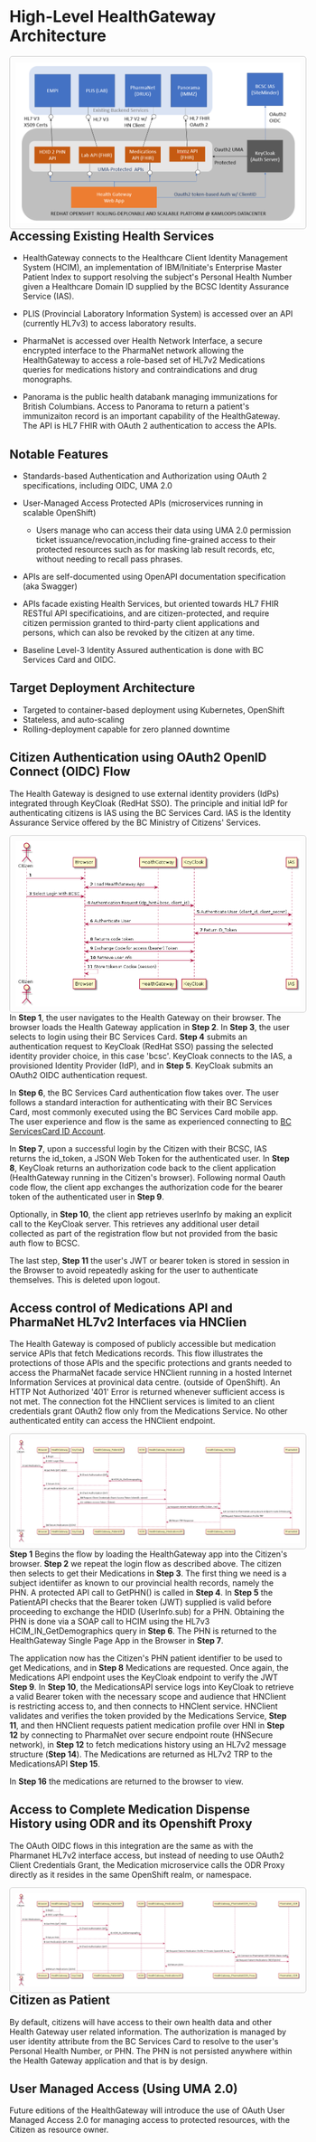 # High-Level HealthGateway Architecture

<img src="diagrams/out/2019-09-10-HealthGatewayArchitecture.png"
     alt="High-Leve HealthGateway Architecture"
     style="float: left; margin-right: 5000px; border: 1px solid #ccc; padding: 10px; border-radius: 5px;" />

## Accessing Existing Health Services

* HealthGateway connects to the Healthcare Client Identity Management System (HCIM), an implementation of IBM/Initiate's Enterprise Master Patient Index to support resolving the subject's Personal Health Number given a Healthcare Domain ID supplied by the BCSC Identity Assurance Service (IAS).

* PLIS (Provincial Laboratory Information System) is accessed over an API (currently HL7v3) to access laboratory results.

* PharmaNet is accessed over Health Network Interface, a secure encrypted interface to the PharmaNet network allowing the HealthGateway to access a role-based set of HL7v2 Medications queries for medications history and contraindications and drug monographs.

* Panorama is the public health databank managing immunizations for British Columbians. Access to Panorama to return a patient's immunizaiton record is an important capability of the HealthGateway.  The API is HL7 FHIR with OAuth 2 authentication to access the APIs.  

## Notable Features

* Standards-based Authentication and Authorization using OAuth 2 specifications, including OIDC, UMA 2.0

* User-Managed Access Protected APIs (microservices running in scalable OpenShift)
  * Users manage who can access their data using UMA 2.0 permission ticket issuance/revocation,including fine-grained access to their protected resources such as for masking lab result records, etc, without needing to recall pass phrases.

* APIs are self-documented using OpenAPI documentation specification (aka Swagger)

* APIs facade existing Health Services, but oriented towards HL7 FHIR RESTful API specificatioins, and are citizen-protected, and require citizen permission granted to third-party client applications and persons, which can also be revoked by the citizen at any time.

* Baseline Level-3 Identity Assured authentication is done with BC Services Card and OIDC.

## Target Deployment Architecture

* Targeted to container-based deployment using Kubernetes, OpenShift
* Stateless, and auto-scaling
* Rolling-deployment capable for zero planned downtime

## Citizen Authentication using OAuth2 OpenID Connect (OIDC) Flow

The Health Gateway is designed to use external identity providers (IdPs) integrated through KeyCloak (RedHat SSO). The principle and initial IdP for authenticating citizens is IAS using the BC Services Card. IAS is the Identity Assurance Service offered by the BC Ministry of Citizens' Services.

<img src="diagrams/out/BCSC_OIDC_Flow.png"
     alt="OIDC Flow"
     style="float: left; margin-right: 5000px; border: 1px solid #ccc; padding: 10px; border-radius: 5px;" />
  


In **Step 1**, the user navigates to the Health Gateway on their browser.  The browser loads the Health Gateway application in **Step 2**. In **Step 3**, the user selects to login using their BC Services Card. **Step 4** submits an authentication request to KeyCloak (RedHat SSO) passing the selected identity provider choice, in this case 'bcsc'.  KeyCloak connects to the IAS, a provisioned Identity Provider (IdP), and in **Step 5**. KeyCloak submits an OAuth2 OIDC authentication request.

In **Step 6**, the BC Services Card authentication flow takes over. The user follows a standard interaction for authenticating with their BC Services Card, most commonly executed using the BC Services Card mobile app. The user experience and flow is the same as experienced connecting to [BC ServicesCard ID Account](https://id.gov.bc.ca/account).

In **Step 7**, upon a successful login by the Citizen with their BCSC, IAS returns the id_token, a JSON Web Token for the authenticated user. In **Step 8**, KeyCloak returns an authorization code back to the client application (HealthGateway running in the Citizen's browser).  Following normal Oauth code flow, the client app exchanges the authorization code for the bearer token of the authenticated user in **Step 9**.  

Optionally, in **Step 10**, the client app retrieves userInfo by making an explicit call to the KeyCloak server. This retrieves any additional user detail collected as part of the registration flow but not provided from the basic auth flow to BCSC.  

The last step, **Step 11** the user's JWT or bearer token is stored in session in the Browser to avoid repeatedly asking for the user to authenticate themselves. This is deleted upon logout.

## Access control of Medications API and PharmaNet HL7v2 Interfaces via HNClien

The Health Gateway is composed of publicly accessible but medication service APIs that fetch Medications records. This  flow illustrates the protections of those APIs and the specific protections and grants needed to access the PharmaNet facade service HNClient running in a hosted Internet Information Services at provinical data centre. (outside of OpenShift). An HTTP Not Authorized '401' Error is returned whenever sufficient access is not met. The connection fot the HNClient services is limited to an client credentials grant OAuth2 flow only from the Medications Service. No other authenticated entity can access the HNClient endpoint.

<img src="diagrams/out/PharmaNet_OAuth2_HNClient_Flow.png"
     alt="PharmaNet OAuth2 Flow"
     style="float: left; margin-right: 5000px; border: 1px solid #ccc; padding: 10px; border-radius: 5px;" />

 **Step 1** Begins the flow by loading the HealthGateway app into the Citizen's browser.   **Step 2** we repeat the login flow as described above.  The citizen then selects to get their Medications in **Step 3**.  The first thing we need is a subject identiifer as known to our provincial health records, namely the PHN.  A protected API call to GetPHN() is called in **Step 4**.  In **Step 5** the PatientAPI checks that the Bearer token (JWT) supplied is valid before proceeding to exchange the HDID (UserInfo.sub) for a PHN. Obtaining the PHN is done via a SOAP call to HCIM using the HL7v3 HCIM_IN_GetDemographics query in **Step 6**.  The PHN is returned to the HealthGateway Single Page App in the Browser in **Step 7**.

 The application now has the Citizen's PHN patient identifier to be used to get Medications, and in **Step 8** Medications are requested.  Once again, the Medications API endpoint uses the KeyCloak endpoint to verify the JWT **Step 9**. In **Step 10**, the MedicationsAPI service logs into KeyCloak to retrieve a valid Bearer token with the necessary scope and audience that HNClient is restricting access to, and then connects to HNClent service. HNClient validates and verifies the token provided by the Medications Service, **Step 11**, and then HNClient requests patient medication profile over HNI in **Step 12** by connecting to PharmaNet over secure endpoint route (HNSecure network), in **Step 12** to fetch medications history using an HL7v2 message structure (**Step 14**).   The Medications are returned as HL7v2 TRP to the MedicationsAPI **Step 15**.

 In **Step 16** the medications are returned to the browser to view.

## Access to Complete Medication Dispense History using ODR and its Openshift Proxy

 The OAuth OIDC flows in this integration are the same as with the Pharmanet HL7v2 interface access, but instead of needing to use OAuth2 Client Credentials Grant, the Medication microservice calls the ODR Proxy directly as it resides in the same OpenShift realm, or namespace.

 <img src="diagrams/out/PharmaNet_ODR_Proxy_Flow.png"
     alt="PharmaNet ODR Proxy Flow"
     style="float: left; margin-right: 5000px; border: 1px solid #ccc; padding: 10px; border-radius: 5px;" />


## Citizen as Patient

By default, citizens will have access to their own health data and other Health Gateway user related information. The authorization is managed by user identity attribute from the BC Services Card to resolve to the user's Personal Health Number, or PHN. The PHN is not persisted anywhere within the Health Gateway application and that is by design.

## User Managed Access  (Using UMA 2.0)

Future editions of the HealthGateway will introduce the use of OAuth User Managed Access 2.0 for managing access to protected resources, with the Citizen as resource owner.
